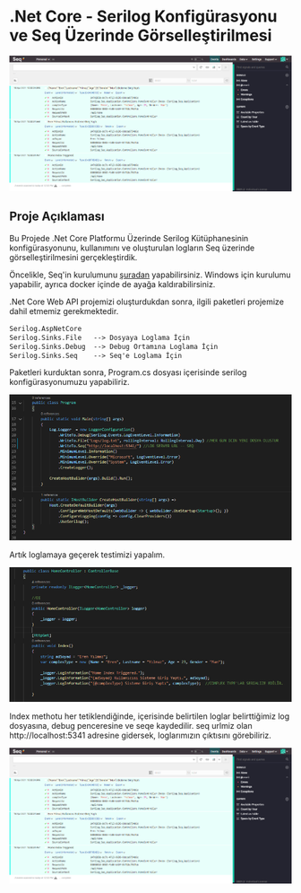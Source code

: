 # .Net Core - Serilog Konfigürasyonu ve Seq Üzerinde Görselleştirilmesi

![](SeqOutput.png)


## Proje Açıklaması

Bu Projede .Net Core Platformu Üzerinde Serilog Kütüphanesinin konfigürasyonunu, kullanımını ve oluşturulan logların Seq üzerinde görselleştirilmesini gerçekleştirdik.

Öncelikle, Seq'in kurulumunu [şuradan](https://datalust.co/download) yapabilirsiniz. Windows için kurulumu yapabilir, ayrıca docker içinde de ayağa kaldırabilirsiniz.


.Net Core Web API projemizi oluşturdukdan sonra, ilgili paketleri projemize dahil etmemiz gerekmektedir.


```
Serilog.AspNetCore
Serilog.Sinks.File   --> Dosyaya Loglama İçin
Serilog.Sinks.Debug  --> Debug Ortamına Loglama İçin
Serilog.Sinks.Seq    --> Seq'e Loglama İçin
```

Paketleri kurduktan sonra, Program.cs dosyası içerisinde serilog konfigürasyonumuzu yapabiliriz.

![](Programcs.png)

Artık loglamaya geçerek testimizi yapalım.

![](Endpoint.png)

Index methotu her tetiklendiğinde, içerisinde belirtilen loglar belirttiğimiz log dosyasına, debug penceresine ve seqe kaydedilir. seq urlmiz olan http://localhost:5341 adresine gidersek, loglarımızın çıktısını görebiliriz.

![](SeqOutput.png)